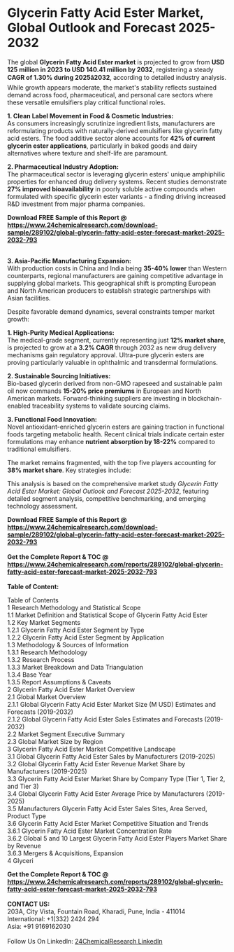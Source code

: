 <h1>Glycerin Fatty Acid Ester Market, Global Outlook and Forecast 2025-2032</h1><p>The global <strong>Glycerin Fatty Acid Ester market</strong> is projected to grow from <strong>USD 125 million in 2023 to USD 140.41 million by 2032</strong>, registering a steady <strong>CAGR of 1.30% during 2025â2032</strong>, according to detailed industry analysis. While growth appears moderate, the market's stability reflects sustained demand across food, pharmaceutical, and personal care sectors where these versatile emulsifiers play critical functional roles.</p><p><strong>1. Clean Label Movement in Food &amp; Cosmetic Industries:</strong><br>
As consumers increasingly scrutinize ingredient lists, manufacturers are reformulating products with naturally-derived emulsifiers like glycerin fatty acid esters. The food additive sector alone accounts for <strong>42% of current glycerin ester applications</strong>, particularly in baked goods and dairy alternatives where texture and shelf-life are paramount.</p><p><strong>2. Pharmaceutical Industry Adoption:</strong><br>
The pharmaceutical sector is leveraging glycerin esters' unique amphiphilic properties for enhanced drug delivery systems. Recent studies demonstrate <strong>27% improved bioavailability</strong> in poorly soluble active compounds when formulated with specific glycerin ester variants - a finding driving increased R&amp;D investment from major pharma companies.</p><div><b>Download FREE Sample of this Report @ 
            <a href="https://www.24chemicalresearch.com/download-sample/289102/global-glycerin-fatty-acid-ester-forecast-market-2025-2032-793">
            https://www.24chemicalresearch.com/download-sample/289102/global-glycerin-fatty-acid-ester-forecast-market-2025-2032-793</a></b></div><br><p><strong>3. Asia-Pacific Manufacturing Expansion:</strong><br>
With production costs in China and India being <strong>35-40% lower</strong> than Western counterparts, regional manufacturers are gaining competitive advantage in supplying global markets. This geographical shift is prompting European and North American producers to establish strategic partnerships with Asian facilities.</p><p>Despite favorable demand dynamics, several constraints temper market growth:</p><p><strong>1. High-Purity Medical Applications:</strong><br>
The medical-grade segment, currently representing just <strong>12% market share</strong>, is projected to grow at a <strong>3.2% CAGR</strong> through 2032 as new drug delivery mechanisms gain regulatory approval. Ultra-pure glycerin esters are proving particularly valuable in ophthalmic and transdermal formulations.</p><p><strong>2. Sustainable Sourcing Initiatives:</strong><br>
Bio-based glycerin derived from non-GMO rapeseed and sustainable palm oil now commands <strong>15-20% price premiums</strong> in European and North American markets. Forward-thinking suppliers are investing in blockchain-enabled traceability systems to validate sourcing claims.</p><p><strong>3. Functional Food Innovation:</strong><br>
Novel antioxidant-enriched glycerin esters are gaining traction in functional foods targeting metabolic health. Recent clinical trials indicate certain ester formulations may enhance <strong>nutrient absorption by 18-22%</strong> compared to traditional emulsifiers.</p><p>The market remains fragmented, with the top five players accounting for <strong>38% market share</strong>. Key strategies include:</p><p>This analysis is based on the comprehensive market study <em>Glycerin Fatty Acid Ester Market: Global Outlook and Forecast 2025-2032</em>, featuring detailed segment analysis, competitive benchmarking, and emerging technology assessment.</p><div><b>Download FREE Sample of this Report @ 
            <a href="https://www.24chemicalresearch.com/download-sample/289102/global-glycerin-fatty-acid-ester-forecast-market-2025-2032-793">
            https://www.24chemicalresearch.com/download-sample/289102/global-glycerin-fatty-acid-ester-forecast-market-2025-2032-793</a></b></div><br><div><b>Get the Complete Report & TOC @ 
            <a href="https://www.24chemicalresearch.com/reports/289102/global-glycerin-fatty-acid-ester-forecast-market-2025-2032-793">
            https://www.24chemicalresearch.com/reports/289102/global-glycerin-fatty-acid-ester-forecast-market-2025-2032-793</a></b></div><br>
            <b>Table of Content:</b><p>Table of Contents<br />
1 Research Methodology and Statistical Scope<br />
1.1 Market Definition and Statistical Scope of Glycerin Fatty Acid Ester<br />
1.2 Key Market Segments<br />
1.2.1 Glycerin Fatty Acid Ester Segment by Type<br />
1.2.2 Glycerin Fatty Acid Ester Segment by Application<br />
1.3 Methodology & Sources of Information<br />
1.3.1 Research Methodology<br />
1.3.2 Research Process<br />
1.3.3 Market Breakdown and Data Triangulation<br />
1.3.4 Base Year<br />
1.3.5 Report Assumptions & Caveats<br />
2 Glycerin Fatty Acid Ester Market Overview<br />
2.1 Global Market Overview<br />
2.1.1 Global Glycerin Fatty Acid Ester Market Size (M USD) Estimates and Forecasts (2019-2032)<br />
2.1.2 Global Glycerin Fatty Acid Ester Sales Estimates and Forecasts (2019-2032)<br />
2.2 Market Segment Executive Summary<br />
2.3 Global Market Size by Region<br />
3 Glycerin Fatty Acid Ester Market Competitive Landscape<br />
3.1 Global Glycerin Fatty Acid Ester Sales by Manufacturers (2019-2025)<br />
3.2 Global Glycerin Fatty Acid Ester Revenue Market Share by Manufacturers (2019-2025)<br />
3.3 Glycerin Fatty Acid Ester Market Share by Company Type (Tier 1, Tier 2, and Tier 3)<br />
3.4 Global Glycerin Fatty Acid Ester Average Price by Manufacturers (2019-2025)<br />
3.5 Manufacturers Glycerin Fatty Acid Ester Sales Sites, Area Served, Product Type<br />
3.6 Glycerin Fatty Acid Ester Market Competitive Situation and Trends<br />
3.6.1 Glycerin Fatty Acid Ester Market Concentration Rate<br />
3.6.2 Global 5 and 10 Largest Glycerin Fatty Acid Ester Players Market Share by Revenue<br />
3.6.3 Mergers & Acquisitions, Expansion<br />
4 Glyceri</p><div><b>Get the Complete Report & TOC @ 
            <a href="https://www.24chemicalresearch.com/reports/289102/global-glycerin-fatty-acid-ester-forecast-market-2025-2032-793">
            https://www.24chemicalresearch.com/reports/289102/global-glycerin-fatty-acid-ester-forecast-market-2025-2032-793</a></b></div><br><b>CONTACT US:</b><br>
            203A, City Vista, Fountain Road, Kharadi, Pune, India - 411014<br>
            International: +1(332) 2424 294<br>
            Asia: +91 9169162030 <br><br>
            Follow Us On LinkedIn: <a href="https://www.linkedin.com/company/24chemicalresearch/">24ChemicalResearch LinkedIn</a>